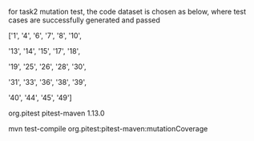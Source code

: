 for task2 mutation test, the code dataset is chosen as below, where test cases are successfully generated and passed

['1', '4', '6', '7', '8', '10', 

'13', '14', '15', '17', '18', 

'19', '25', '26', '28', '30', 

'31', '33', '36', '38', '39', 

'40', '44', '45', '49']

<plugin>
  <groupId>org.pitest</groupId>
  <artifactId>pitest-maven</artifactId>
  <version>1.13.0</version>
</plugin>

mvn test-compile org.pitest:pitest-maven:mutationCoverage
